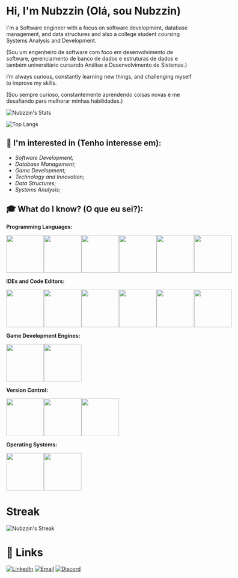 # Hi, I'm Nubzzin (Olá, sou Nubzzin)

I'm a Software engineer with a focus on software development, database management, and data structures and also a college student coursing Systems Analysis and Development.

(Sou um engenheiro de software com foco em desenvolvimento de software, gerenciamento de banco de dados e estruturas de dados e também universitário cursando Análise e Desenvolvimento de Sistemas.)

I’m always curious, constantly learning new things, and challenging myself to improve my skills.

(Sou sempre curioso, constantemente aprendendo coisas novas e me desafiando para melhorar minhas habilidades.)

![Nubzzin's Stats](https://github-readme-stats.vercel.app/api?username=Nubzzin&theme=dracula&show_icons=true&hide_border=true&count_private=true&rank_icon=github)


![Top Langs](https://github-readme-stats.vercel.app/api/top-langs/?username=Nubzzin&layout=compact&theme=dracula&hide_border=true&exclude_repo=Compiler-cpp-hydro )





## 👀 I'm interested in (Tenho interesse em):
- *Software Development;*
- *Database Management;*
- *Game Development;*
- *Technology and Innovation;*
- *Data Structures;*
- *Systems Analysis;*

## 🎓 What do I know? (O que eu sei?):

**Programming Languages:**
<div style='display: flex;'>
    <img src="https://cdn.jsdelivr.net/gh/devicons/devicon@latest/icons/c/c-original.svg" width='100px'/>
    <img src="https://cdn.jsdelivr.net/gh/devicons/devicon@latest/icons/cplusplus/cplusplus-original.svg" width='100px'/>
    <img src="https://cdn.jsdelivr.net/gh/devicons/devicon@latest/icons/csharp/csharp-original.svg" width="100px"/>
    <img src="https://miqh.gallerycdn.vsassets.io/extensions/miqh/vscode-language-rust/0.14.0/1536151476041/Microsoft.VisualStudio.Services.Icons.Default" width='100px'/>
    <img src="https://cdn.jsdelivr.net/gh/devicons/devicon@latest/icons/python/python-original.svg" width='100px'/>
    <img src="https://cdn.jsdelivr.net/gh/devicons/devicon@latest/icons/javascript/javascript-original.svg" width="100px"/>
    
</div>

**IDEs and Code Editors:**
<div style='display: flex;'>
    <img src="https://cdn.jsdelivr.net/gh/devicons/devicon@latest/icons/vscode/vscode-original.svg" width='100px'/>
    <img src="https://cdn.jsdelivr.net/gh/devicons/devicon@latest/icons/visualstudio/visualstudio-original.svg" width='100px'/>
    <img src="https://cdn.jsdelivr.net/gh/devicons/devicon@latest/icons/neovim/neovim-original.svg" width='100px'/>
    <img src="https://cdn.jsdelivr.net/gh/devicons/devicon@latest/icons/jetbrains/jetbrains-original.svg" width='100px'/>
    <img src="https://cdn.jsdelivr.net/gh/devicons/devicon@latest/icons/clion/clion-original.svg" width='100px'/>
    <img src="https://cdn.jsdelivr.net/gh/devicons/devicon@latest/icons/rider/rider-original.svg" width='100px'/>
</div>

**Game Development Engines:**
<div style='display: flex;'>
    <img src="https://cdn.jsdelivr.net/gh/devicons/devicon@latest/icons/godot/godot-original.svg" width='100px'/>
    <img src="https://preview.redd.it/tu3gt6ysfxq71.png?auto=webp&s=10ab55d9dc09e7ed6ea59bd5916800a5272d5969" width="100px"/>
</div>

**Version Control:**
<div style='display: flex;'>
    <img src="https://cdn.jsdelivr.net/gh/devicons/devicon@latest/icons/git/git-original.svg" width='100px'/>
    <img src="https://cdn.jsdelivr.net/gh/devicons/devicon@latest/icons/docker/docker-original.svg" width="100px"/>
    <img src="https://cdn.jsdelivr.net/gh/devicons/devicon@latest/icons/cmake/cmake-original.svg" width="100px"/>
</div>

**Operating Systems:**
<div style='display: flex;'>
    <img src="https://cdn.jsdelivr.net/gh/devicons/devicon@latest/icons/linux/linux-original.svg" width='100px'/>
    <img src="https://cdn.jsdelivr.net/gh/devicons/devicon@latest/icons/windows8/windows8-original.svg" width="100px"/>
</div>

# Streak

![Nubzzin's Streak](https://github-readme-streak-stats.herokuapp.com/?user=Nubzzin&theme=dracula&hide_border=true)


# 🔗 Links
[![LinkedIn](https://img.shields.io/badge/LinkedIn-blue?style=for-the-badge&logo=linkedin)](https://www.linkedin.com/in/matheus-correia-de-sousa-88b739353)
[![Email](https://img.shields.io/badge/E--mail-grey?style=for-the-badge&logo=gmail)](mailto:matheuscorreiadesousacontato@gmail.com)
[![Discord](https://img.shields.io/badge/Discord-5865F2?style=for-the-badge&logo=discord&logoColor=white)](https://discordapp.com/users/nubsdre)
